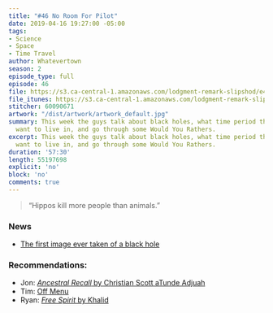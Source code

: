 ```yaml
---
title: "#46 No Room For Pilot"
date: 2019-04-16 19:27:00 -05:00
tags:
- Science
- Space
- Time Travel
author: Whatevertown
season: 2
episode_type: full
episode: 46
file: https://s3.ca-central-1.amazonaws.com/lodgment-remark-slipshod/e46.mp3
file_itunes: https://s3.ca-central-1.amazonaws.com/lodgment-remark-slipshod/e46.m4a
stitcher: 60090671
artwork: "/dist/artwork/artwork_default.jpg"
summary: This week the guys talk about black holes, what time period they would not
  want to live in, and go through some Would You Rathers.
excerpt: This week the guys talk about black holes, what time period they would not
  want to live in, and go through some Would You Rathers.
duration: '57:30'
length: 55197698
explicit: 'no'
block: 'no'
comments: true
---
```


> “Hippos kill more people than animals.”

### News

- [The first image ever taken of a black hole](https://www.theverge.com/2019/4/10/18303661/first-picture-black-hole-sagittarius-event-horizon-telescope)

### Recommendations:

- Jon: [*Ancestral Recall* by Christian Scott aTunde Adjuah](https://open.spotify.com/album/2wAs9qKyT3FW3MljQ53LlL?si=7C1ew0jOREOsnZyYp9SbKA)
- Tim: [Off Menu](https://open.spotify.com/show/0azMejb7zrmAqctVsUSAdq?si=wJ8oNvW0RzGWnsYsT27yhg)
- Ryan:  [*Free Spirit* by Khalid](https://open.spotify.com/album/6KT8x5oqZJl9CcnM66hddo?si=JN1Sm8x0Sp2JSq0v4Um6sw)
